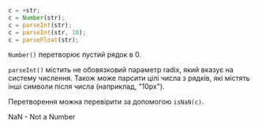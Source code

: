 
```typeScript
c = +str;  
c = Number(str);  
c = parseInt(str);  
c = parseInt(str, 10);  
c = parseFloat(str);
```

`Number()` перетворює пустий рядок в 0.

`parseInt()` містить не обовязковий параметр radix, який вказує на систему числення.
Також може парсити цілі числа з рядків, які містять інші символи після числа (наприклад, "10px").

Перетворення можна перевірити за допомогою `isNaN(с)`.

NaN - Not a Number

